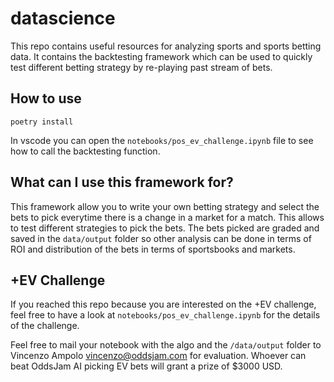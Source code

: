 # datascience

This repo contains useful resources for analyzing sports and sports betting data.
It contains the backtesting framework which can be used to quickly test different betting strategy by re-playing past stream of bets.

## How to use

```
poetry install
```

In vscode you can open the `notebooks/pos_ev_challenge.ipynb` file to see how to call the backtesting function.


## What can I use this framework for?

This framework allow you to write your own betting strategy and select the bets to pick everytime there is a change in a market for a match.
This allows to test different strategies to pick the bets. The bets picked are graded and saved in the `data/output` folder so other analysis can be done in terms of ROI and distribution of the bets in terms of sportsbooks and markets.

## +EV Challenge

If you reached this repo because you are interested on the +EV challenge, feel free to have a look at `notebooks/pos_ev_challenge.ipynb` for the details of the challenge. 

Feel free to mail your notebook with the algo and the `/data/output` folder to Vincenzo Ampolo <vincenzo@oddsjam.com> for evaluation.
 Whoever can beat OddsJam AI picking EV bets will grant a prize of $3000 USD.


